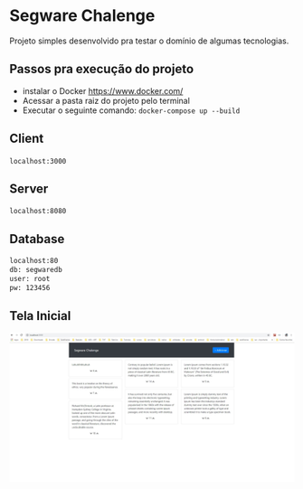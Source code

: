 # Segware Chalenge
Projeto simples desenvolvido pra testar o domínio de algumas tecnologias.

## Passos pra execução do projeto
* instalar o Docker https://www.docker.com/
* Acessar a pasta raiz do projeto pelo terminal
* Executar o seguinte comando:
`docker-compose up --build`

## Client
`localhost:3000`

## Server
`localhost:8080`

## Database
```
localhost:80
db: segwaredb
user: root
pw: 123456
```

## Tela Inicial
![picture](img/print_client.jpg)
